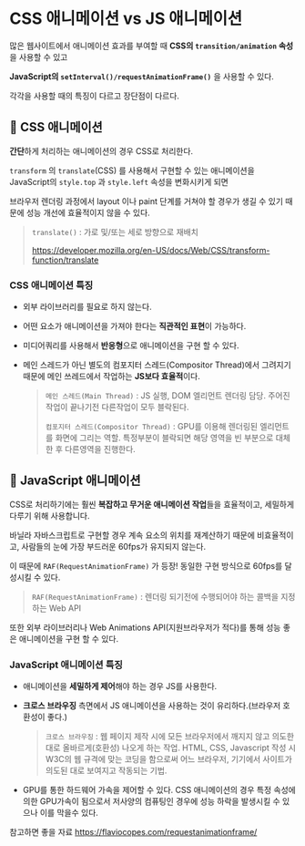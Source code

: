 # CSS 애니메이션 vs JS 애니메이션

많은 웹사이트에서 애니메이션 효과를 부여할 때 **CSS의 `transition/animation` 속성**을 사용할 수 있고

**JavaScript의 `setInterval()/requestAnimationFrame()`** 을 사용할 수 있다.

각각을 사용할 때의 특징이 다르고 장단점이 다르다.



## 🔎 CSS 애니메이션

**간단**하게 처리하는 애니메이션의 경우 CSS로 처리한다.

`transform` 의 `translate`(CSS) 를 사용해서 구현할 수 있는 애니메이션을 JavaScript의 `style.top` 과 `style.left` 속성을 변화시키게 되면

브라우저 렌더링 과정에서 layout 이나 paint 단계를 거쳐야 할 경우가 생길 수 있기 때문에 성능 개선에 효율적이지 않을 수 있다.

> `translate()` : 가로 및/또는 세로 방향으로 재배치
>
> https://developer.mozilla.org/en-US/docs/Web/CSS/transform-function/translate



### CSS 애니메이션 특징

- 외부 라이브러리를 필요로 하지 않는다.

- 어떤 요소가 애니메이션을 가져야 한다는 **직관적인 표현**이 가능하다.

- 미디어쿼리를 사용해서 **반응형**으로 애니메이션을 구현 할 수 있다.

- 메인 스레드가 아닌 별도의 컴포지터 스레드(Compositor Thread)에서 그려지기 때문에 메인 쓰레드에서 작업하는 **JS보다 효율적**이다.

  > `메인 스레드(Main Thread)` : JS 실행, DOM 엘리먼트 렌더링 담당. 주어진 작업이 끝나기전 다른작업이 모두 블락된다. 
  >
  > `컴포지터 스레드(Compositor Thread)` : GPU를 이용해 렌더링된 엘리먼트를 화면에 그리는 역할. 특정부분이 블락되면 해당 영역을 빈 부분으로 대체한 후 다른영역을 진행한다.



## 🔎 JavaScript 애니메이션

CSS로 처리하기에는 훨씬 **복잡하고 무거운 애니메이션 작업**들을 효율적이고, 세밀하게 다루기 위해 사용합니다.

바닐라 자바스크립트로 구현할 경우 계속 요소의 위치를 재계산하기 때문에 비효율적이고, 사람들의 눈에 가장 부드러운 60fps가 유지되지 않는다. 

이 때문에 `RAF(RequestAnimationFrame)` 가 등장! 동일한 구현 방식으로 60fps를 달성시킬 수 있다.

> `RAF(RequestAnimationFrame)` : 렌더링 되기전에 수행되어야 하는 콜백을 지정하는 Web API

또한 외부 라이브러리나  Web Animations API(지원브라우저가 적다)를 통해 성능 좋은 애니메이션을 구현 할 수 있다.



### JavaScript 애니메이션 특징

- 애니메이션을 **세밀하게 제어**해야 하는 경우 JS를 사용한다.

- **크로스 브라우징** 측면에서 JS 애니메이션을 사용하는 것이 유리하다.(브라우저 호환성이 좋다.)

  > `크로스 브라우징` : 웹 페이지 제작 시에 모든 브라우저에서 깨지지 않고 의도한 대로 올바르게(호환성) 나오게 하는 작업. HTML, CSS, Javascript 작성 시 W3C의 웹 규격에 맞는 코딩을 함으로써 어느 브라우저, 기기에서 사이트가 의도된 대로 보여지고 작동되는 기법.

- GPU를 통한 하드웨어 가속을 제어할 수 있다. CSS 애니메이션의 경우 특정 속성에 의한 GPU가속이 됨으로서 저사양의 컴퓨팅인 경우에 성능 하락을 발생시킬 수 있으나 이를 막을수 있다.


참고하면 좋을 자료
https://flaviocopes.com/requestanimationframe/
